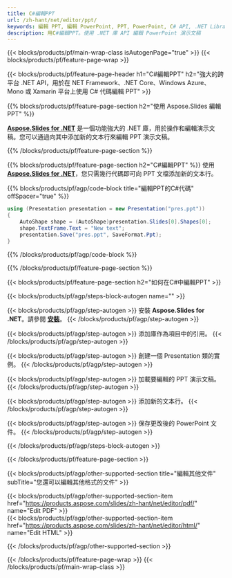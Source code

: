 ```yaml
---
title: C#編輯PPT
url: /zh-hant/net/editor/ppt/
keywords: 編輯 PPT, 編輯 PowerPoint, PPT, PowerPoint, C# API, .NET Library
description: 用C#編輯PPT。使用 .NET 庫 API 編輯 PowerPoint 演示文稿
---
```


{{< blocks/products/pf/main-wrap-class isAutogenPage="true" >}}
{{< blocks/products/pf/feature-page-wrap >}}

{{< blocks/products/pf/feature-page-header h1="C#編輯PPT" h2="強大的跨平台 .NET API，用於在 NET Framework、.NET Core、Windows Azure、Mono 或 Xamarin 平台上使用 C# 代碼編輯 PPT" >}}

{{% blocks/products/pf/feature-page-section h2="使用 Aspose.Slides 編輯 PPT" %}}

[**Aspose.Slides for .NET**](https://products.aspose.com/slides/zh-hant/net/) 是一個功能強大的 .NET 庫，用於操作和編輯演示文稿。您可以通過向其中添加新的文本行來編輯 PPT 演示文稿。 

{{% /blocks/products/pf/feature-page-section %}}




{{% blocks/products/pf/feature-page-section  h2="C#編輯PPT" %}}
使用 [**Aspose.Slides for .NET**](https://products.aspose.com/slides/zh-hant/net/)，您只需幾行代碼即可向 PPT 文檔添加新的文本行。

{{% blocks/products/pf/agp/code-block title="編輯PPT的C#代碼" offSpacer="true" %}}
```cs
using (Presentation presentation = new Presentation("pres.ppt"))
{
    AutoShape shape = (AutoShape)presentation.Slides[0].Shapes[0];
    shape.TextFrame.Text = "New text";
    presentation.Save("pres.ppt", SaveFormat.Ppt);
}
```
{{% /blocks/products/pf/agp/code-block %}}

{{% /blocks/products/pf/feature-page-section %}}




{{< blocks/products/pf/feature-page-section  h2="如何在C#中編輯PPT" >}}


{{< blocks/products/pf/agp/steps-block-autogen name="" >}}


{{< blocks/products/pf/agp/step-autogen >}}
安裝 **Aspose.Slides for .NET**。請參閱 [**安裝**](https://docs.aspose.com/slides/net/installation/)。
{{< /blocks/products/pf/agp/step-autogen >}}

{{< blocks/products/pf/agp/step-autogen >}}
添加庫作為項目中的引用。
{{< /blocks/products/pf/agp/step-autogen >}}

{{< blocks/products/pf/agp/step-autogen >}}
創建一個 Presentation 類的實例。
{{< /blocks/products/pf/agp/step-autogen >}}

{{< blocks/products/pf/agp/step-autogen >}}
加載要編輯的 PPT 演示文稿。
{{< /blocks/products/pf/agp/step-autogen >}}

{{< blocks/products/pf/agp/step-autogen >}}
添加新的文本行。
{{< /blocks/products/pf/agp/step-autogen >}}

{{< blocks/products/pf/agp/step-autogen >}}
保存更改後的 PowerPoint 文件。
{{< /blocks/products/pf/agp/step-autogen >}}


{{< /blocks/products/pf/agp/steps-block-autogen >}}


{{< /blocks/products/pf/feature-page-section >}}




{{< blocks/products/pf/agp/other-supported-section title="編輯其他文件" subTitle="您還可以編輯其他格式的文件" >}}

{{< blocks/products/pf/agp/other-supported-section-item href="https://products.aspose.com/slides/zh-hant/net/editor/pdf/" name="Edit PDF" >}}    
{{< blocks/products/pf/agp/other-supported-section-item href="https://products.aspose.com/slides/zh-hant/net/editor/html/" name="Edit HTML" >}}  



{{< /blocks/products/pf/agp/other-supported-section >}}

{{< /blocks/products/pf/feature-page-wrap >}}
{{< /blocks/products/pf/main-wrap-class >}}